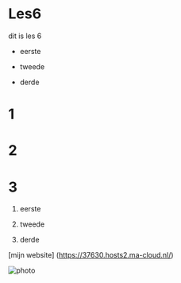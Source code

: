 # Les6
dit is les 6

- eerste

- tweede

- derde

# 1

# 2

# 3

1. eerste

2. tweede

3. derde

[mijn website] (https://37630.hosts2.ma-cloud.nl/)

![photo](https://github.com/mauser051/Les6/assets/145978301/3c4913bc-e0cb-45e6-9b19-49dcc77827d1)

